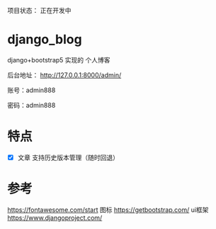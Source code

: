 
项目状态： 正在开发中


# django_blog
django+bootstrap5 实现的 个人博客


后台地址：  http://127.0.0.1:8000/admin/

账号：admin888

密码：admin888



# 特点

- [x] 文章 支持历史版本管理（随时回退）



# 参考

https://fontawesome.com/start 图标
https://getbootstrap.com/  ui框架
https://www.djangoproject.com/


